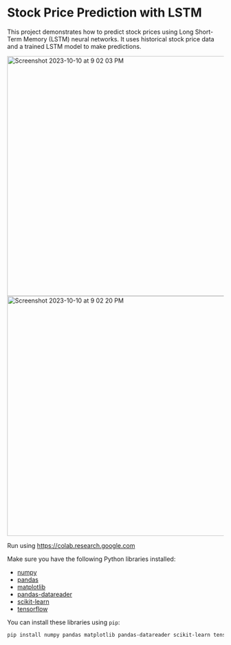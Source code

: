# Stock Price Prediction with LSTM

This project demonstrates how to predict stock prices using Long Short-Term Memory (LSTM) neural networks.
It uses historical stock price data and a trained LSTM model to make predictions.





<img width="557" alt="Screenshot 2023-10-10 at 9 02 03 PM" src="https://github.com/ImrulNYC/Stock-Prediction---/assets/147569091/87f4ebde-9f22-4f31-8cc8-c0a70f38c723">


<img width="557" alt="Screenshot 2023-10-10 at 9 02 20 PM" src="https://github.com/ImrulNYC/Stock-Prediction---/assets/147569091/dc0c2123-d830-4dde-b0a0-c364a64c8778">


Run using https://colab.research.google.com

Make sure you have the following Python libraries installed:

- [numpy](https://numpy.org/)
- [pandas](https://pandas.pydata.org/)
- [matplotlib](https://matplotlib.org/)
- [pandas-datareader](https://pandas-datareader.readthedocs.io/en/latest/)
- [scikit-learn](https://scikit-learn.org/)
- [tensorflow](https://www.tensorflow.org/)

You can install these libraries using `pip`:

```bash
pip install numpy pandas matplotlib pandas-datareader scikit-learn tensorflow
